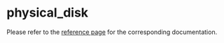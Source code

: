 # physical_disk

Please refer to the [reference page](https://docs.infrahub.app/schema-library/reference/physical_disk) for the corresponding documentation.
